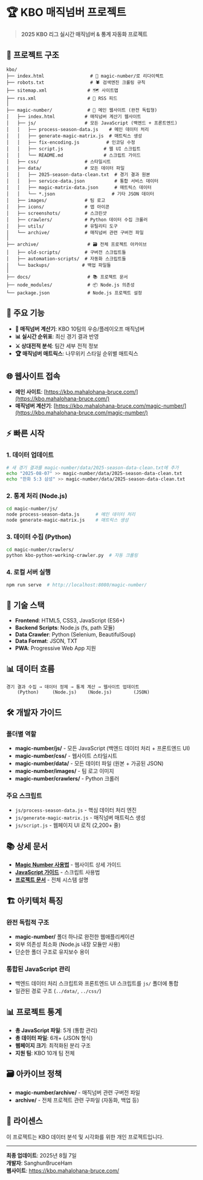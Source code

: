 # 🏆 KBO 매직넘버 프로젝트

> **2025 KBO 리그 실시간 매직넘버 & 통계 자동화 프로젝트**

## 📁 프로젝트 구조

```
kbo/
├── index.html                 # 🔗 magic-number/로 리다이렉트
├── robots.txt                 # 🕷️ 검색엔진 크롤링 규칙
├── sitemap.xml               # 🗺️ 사이트맵
├── rss.xml                   # 📡 RSS 피드
│
├── magic-number/             # 🎯 메인 웹사이트 (완전 독립형)
│   ├── index.html           # 매직넘버 계산기 웹사이트
│   ├── js/                  # 모든 JavaScript (백엔드 + 프론트엔드)
│   │   ├── process-season-data.js    # 메인 데이터 처리
│   │   ├── generate-magic-matrix.js  # 매트릭스 생성
│   │   ├── fix-encoding.js          # 인코딩 수정
│   │   ├── script.js               # 웹 UI 스크립트
│   │   └── README.md               # 스크립트 가이드
│   ├── css/                 # 스타일시트
│   ├── data/                # 모든 데이터 파일
│   │   ├── 2025-season-data-clean.txt  # 경기 결과 원본
│   │   ├── service-data.json           # 통합 서비스 데이터
│   │   ├── magic-matrix-data.json      # 매트릭스 데이터
│   │   └── *.json                     # 기타 JSON 데이터
│   ├── images/              # 팀 로고
│   ├── icons/               # 앱 아이콘
│   ├── screenshots/         # 스크린샷
│   ├── crawlers/            # Python 데이터 수집 크롤러
│   ├── utils/               # 유틸리티 도구
│   └── archive/             # 매직넘버 관련 구버전 파일
│
├── archive/                  # 🗃️ 전체 프로젝트 아카이브
│   ├── old-scripts/         # 구버전 스크립트들
│   ├── automation-scripts/  # 자동화 스크립트들
│   └── backups/            # 백업 파일들
│
├── docs/                     # 📚 프로젝트 문서
├── node_modules/             # 📦 Node.js 의존성
└── package.json              # Node.js 프로젝트 설정
```

## 🚀 주요 기능

- **🎯 매직넘버 계산기**: KBO 10팀의 우승/플레이오프 매직넘버
- **📊 실시간 순위표**: 최신 경기 결과 반영
- **⚔️ 상대전적 분석**: 팀간 세부 전적 정보
- **🏆 매직넘버 매트릭스**: 나무위키 스타일 순위별 매트릭스

## 🌐 웹사이트 접속

- **메인 사이트**: [https://kbo.mahalohana-bruce.com/](https://kbo.mahalohana-bruce.com/)
- **매직넘버 계산기**: [https://kbo.mahalohana-bruce.com/magic-number/](https://kbo.mahalohana-bruce.com/magic-number/)

## ⚡ 빠른 시작

### 1. 데이터 업데이트
```bash
# 새 경기 결과를 magic-number/data/2025-season-data-clean.txt에 추가
echo "2025-08-07" >> magic-number/data/2025-season-data-clean.txt
echo "한화 5:3 삼성" >> magic-number/data/2025-season-data-clean.txt
```

### 2. 통계 처리 (Node.js)
```bash
cd magic-number/js/
node process-season-data.js      # 메인 데이터 처리
node generate-magic-matrix.js    # 매트릭스 생성
```

### 3. 데이터 수집 (Python)
```bash
cd magic-number/crawlers/
python kbo-python-working-crawler.py  # 자동 크롤링
```

### 4. 로컬 서버 실행
```bash
npm run serve  # http://localhost:8080/magic-number/
```

## 🔧 기술 스택

- **Frontend**: HTML5, CSS3, JavaScript (ES6+)
- **Backend Scripts**: Node.js (fs, path 모듈)
- **Data Crawler**: Python (Selenium, BeautifulSoup)
- **Data Format**: JSON, TXT
- **PWA**: Progressive Web App 지원

## 📊 데이터 흐름

```
경기 결과 수집 → 데이터 정제 → 통계 계산 → 웹사이트 업데이트
    (Python)     (Node.js)    (Node.js)        (JSON)
```

## 🛠️ 개발자 가이드

### 폴더별 역할
- **magic-number/js/** - 모든 JavaScript (백엔드 데이터 처리 + 프론트엔드 UI)
- **magic-number/css/** - 웹사이트 스타일시트
- **magic-number/data/** - 모든 데이터 파일 (원본 + 가공된 JSON)
- **magic-number/images/** - 팀 로고 이미지
- **magic-number/crawlers/** - Python 크롤러

### 주요 스크립트
- `js/process-season-data.js` - 핵심 데이터 처리 엔진
- `js/generate-magic-matrix.js` - 매직넘버 매트릭스 생성
- `js/script.js` - 웹페이지 UI 로직 (2,200+ 줄)

## 📚 상세 문서

- **[Magic Number 사용법](magic-number/README.md)** - 웹사이트 상세 가이드
- **[JavaScript 가이드](magic-number/js/README.md)** - 스크립트 사용법
- **[프로젝트 문서](docs/README.md)** - 전체 시스템 설명

## 🏗️ 아키텍처 특징

### 완전 독립적 구조
- **magic-number/** 폴더 하나로 완전한 웹애플리케이션
- 외부 의존성 최소화 (Node.js 내장 모듈만 사용)
- 단순한 폴더 구조로 유지보수 용이

### 통합된 JavaScript 관리
- 백엔드 데이터 처리 스크립트와 프론트엔드 UI 스크립트를 `js/` 폴더에 통합
- 일관된 경로 구조 (`../data/`, `../css/`)

## 📊 프로젝트 통계

- **총 JavaScript 파일**: 5개 (통합 관리)
- **총 데이터 파일**: 6개+ (JSON 형식)
- **웹페이지 크기**: 최적화된 분리 구조
- **지원 팀**: KBO 10개 팀 전체

## 🗃️ 아카이브 정책

- **magic-number/archive/** - 매직넘버 관련 구버전 파일
- **archive/** - 전체 프로젝트 관련 구파일 (자동화, 백업 등)

## 📝 라이센스

이 프로젝트는 KBO 데이터 분석 및 시각화를 위한 개인 프로젝트입니다.

---
**최종 업데이트**: 2025년 8월 7일  
**개발자**: SanghunBruceHam  
**웹사이트**: https://kbo.mahalohana-bruce.com/